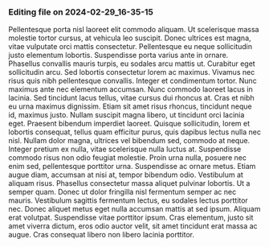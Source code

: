 

### Editing file on 2024-02-29_16-35-15

Pellentesque porta nisl laoreet elit commodo aliquam. Ut scelerisque massa molestie tortor cursus, at vehicula leo suscipit. Donec ultrices est magna, vitae vulputate orci mattis consectetur. Pellentesque eu neque sollicitudin justo elementum lobortis. Suspendisse porta varius ante in ornare. Phasellus convallis mauris turpis, eu sodales arcu mattis ut. Curabitur eget sollicitudin arcu. Sed lobortis consectetur lorem ac maximus.
Vivamus nec risus quis nibh pellentesque convallis. Integer et condimentum tortor. Nunc maximus ante nec elementum accumsan. Nunc commodo laoreet lacus in lacinia. Sed tincidunt lacus tellus, vitae cursus dui rhoncus at. Cras et nibh eu urna maximus dignissim. Etiam sit amet risus rhoncus, tincidunt neque id, maximus justo. Nullam suscipit magna libero, ut tincidunt orci lacinia eget. Praesent bibendum imperdiet laoreet. Quisque sollicitudin, lorem et lobortis consequat, tellus quam efficitur purus, quis dapibus lectus nulla nec nisl.
Nullam dolor magna, ultrices vel bibendum sed, commodo at neque. Integer pretium ex nulla, vitae scelerisque nulla luctus at. Suspendisse commodo risus non odio feugiat molestie. Proin urna nulla, posuere nec enim sed, pellentesque porttitor urna. Suspendisse ac ornare metus. Etiam augue diam, accumsan at nisi at, tempor bibendum odio. Vestibulum at aliquam risus. Phasellus consectetur massa aliquet pulvinar lobortis. Ut a semper quam. Donec ut dolor fringilla nisl fermentum semper ac nec mauris. Vestibulum sagittis fermentum lectus, eu sodales lectus porttitor nec. Donec aliquet metus eget nulla accumsan mattis at sed ipsum. Aliquam erat volutpat. Suspendisse vitae porttitor ipsum. Cras elementum, justo sit amet viverra dictum, eros odio auctor velit, sit amet tincidunt erat massa ac augue. Cras consequat libero non libero lacinia porttitor.


